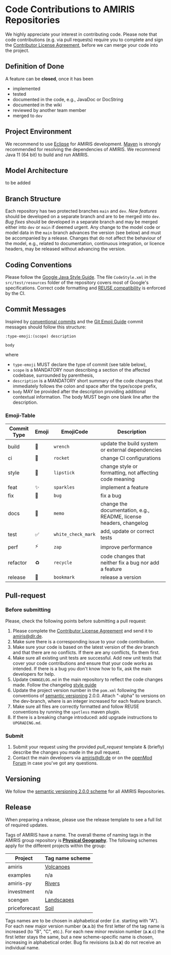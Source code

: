 # Code Contributions to AMIRIS Repositories

We highly appreciate your interest in contributing code.
Please note that code contributions (e.g. via pull requests) require you to complete and sign the [Contributor License Agreement](./docs/Community/CLA.pdf), before we can merge your code into the project.

## Definition of Done

A feature can be **closed**, once it has been

- implemented
- tested
- documented in the code, e.g., JavaDoc or DocString
- documented in the wiki
- reviewed by another team member
- merged to `dev`

## Project Environment

We recommend to use [Eclipse](https://www.eclipse.org/) for AMIRIS development.
[Maven](https://maven.apache.org/) is strongly recommended for resolving the dependencies of AMIRIS.
We recommend Java 11 (64 bit) to build and run AMIRIS.

## Model Architecture

to be added

## Branch Structure

Each repository has two protected branches `main` and `dev`.
*New features* should be developed on a separate branch and are to be merged into `dev`.
*Bug fixes* should be developed in a separate branch and may be merged either into `dev` or `main` if deemed urgent.
Any change to the model code or model data in the `main` branch advances the version (see below) and must be accompanied by a release.
Changes that do not affect the behaviour of the model, e.g., related to documentation, continuous integration, or licence headers, may be released without advancing the version.

## Coding Conventions

Please follow the [Google Java Style Guide](https://google.github.io/styleguide/javaguide.html).
The file `CodeStyle.xml` in the `src/test/resources` folder of the repository covers most of Google's specifications.
Correct code formatting and [REUSE compatibility](https://reuse.software/) is enforced by the CI.

## Commit Messages

Inspired by [conventional commits](https://www.conventionalcommits.org/en/v1.0.0) and the [Git Emoji Guide](https://gitmoji.dev/) commit messages should follow this structure:

```
:type-emoji:(scope) description

body
```

where
* `type-emoji` MUST declare the type of commit (see table below),
* `scope` is a MANDATORY noun describing a section of the affected codebase, surrounded by parenthesis,
* `description` is a MANDATORY short summary of the code changes that immediately follows the colon and space after the type/scope prefix,
* `body` MAY be provided after the description providing additional contextual information. The body MUST begin one blank line after the description.

### Emoji-Table

| Commit Type | Emoji              | EmojiCode        | Description                                                        |
|-------------|--------------------|------------------|--------------------------------------------------------------------|
| build       | :wrench:           | `wrench`           | update the build system or external dependencies                   |
| ci          | :rocket:           | `rocket`           | change CI configurations                                           |
| style       | :lipstick:         | `lipstick`         | change style or formatting, not affecting code meaning             |
| feat        | :sparkles:         | `sparkles`         | implement a feature                                                |
| fix         | :bug:              | `bug`              | fix a bug                                                          |
| docs        | :memo:             | `memo`             | change the documentation, e.g., README, license headers, changelog |
| test        | :white_check_mark: | `white_check_mark` | add, update or correct tests                                       |
| perf        | :zap:              | `zap`              | improve performance                                                |
| refactor    | :recycle:          | `recycle`          | code changes that neither fix a bug nor add a feature                   |
| release     | :bookmark:         | `bookmark`         | release a version                                                  |

## Pull-request
### Before submitting 

Please, check the following points before submitting a pull request:
1. Please complete the [Contributor License Agreement](./docs/Community/CLA.pdf) and send it to [amiris@dlr.de](mailto:amiris@dlr.de).
1. Make sure there is a corresponding issue to your code contribution.
1. Make sure your code is based on the latest version of the *dev* branch and that there are no conflicts. If there are any conflicts, fix them first.
1. Make sure all existing unit tests are successful. Add new unit tests that cover your code contributions and ensure that your code works as intended. If there is a bug you don't know how to fix, ask the main developers for help.
1. Update `CHANGELOG.md` in the main repository to reflect the code changes made. Follow the changelog [style guide](https://github.com/vweevers/common-changelog)
1. Update the project version number in the `pom.xml` following the conventions of [semantic versioning](https://semver.org/) 2.0.0. Attach "-alpha<N>" to versions on the dev-branch, where <N> is an integer increased for each feature branch.
1. Make sure all files are correctly formatted and follow REUSE conventions by running the `spotless` maven plugin.
1. If there is a breaking change introduced: add upgrade instructions to `UPGRADING.md`.

### Submit

1. Submit your request using the provided *pull_request* template & (briefly) describe the changes you made in the pull request.
1. Contact the main developers via [amiris@dlr.de](mailto:amiris@dlr.de) or on the [openMod Forum](https://forum.openmod.org/tag/amiris) in case you've got any questions.

## Versioning

We follow the [semantic versioning 2.0.0 scheme](https://semver.org/) for all AMIRIS Repositories.

## Release

When preparing a release, please use the release template to see a full list of required updates.

Tags of AMIRIS have a name.
The overall theme of naming tags in the AMIRIS group repository is [**Physical Geography**](https://en.wikipedia.org/wiki/Physical_geography).
The following schemes apply for the different projects within the group:

| Project       | Tag name scheme                                                                               |
|---------------|-----------------------------------------------------------------------------------------------|
| amiris        | [Volcanoes](https://www.vulkane.net/blogmobil/welcher-vulkan-eruptiert-aktuell/vulkan-liste/) |
| examples      | n/a                                                                                           |
| amiris-py     | [Rivers](https://en.wikipedia.org/wiki/List_of_alternative_names_for_European_rivers)                       |
| investment    | n/a                                                                                           |
| scengen       | [Landscapes](https://en.wikipedia.org/wiki/Glossary_of_landforms#Landforms,_alphabetic)       |
| priceforecast | [Soil](https://en.wikipedia.org/wiki/Category:Types_of_soil)                                  |

Tags names are to be chosen in alphabetical order (i.e. starting with "A").
For each new major version number (**x**.a.b) the first letter of the tag name is increased (to "B", "C", etc.).
For each new minor revision number (a.**x**.c) the first letter stays the same, but a new scheme-specific name is chosen, increasing in alphabetical order.
Bug fix revisions (a.b.**x**) do not receive an individual name.
